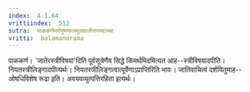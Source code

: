 ```yaml
---
index:  4.1.64
vrittiindex:  512
sutra:  पाककर्णपर्णपुष्पफलमूलवालोत्तरपदाच्चा
vritti:  balamanorama 
---
```


पाककर्ण। `जातेरस्त्रीविषया'दिति पूर्वसूत्रेणैव सिद्धे किमर्थमिदमित्यत आह--स्त्रीविषयादपीति। नियतस्त्रीलिङ्गादपीत्यर्थः। नियतस्त्रीलिङ्गत्वात्पूर्वेणाऽप्राप्तिरिति भावः। जातिवाचित्वं दर्शयितुमाह--ओषधिविशेष रूढा इति। अवयवव्युत्पत्तिरहिता इत्यर्थः।

